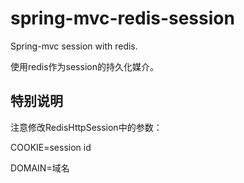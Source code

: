 # spring-mvc-redis-session
Spring-mvc session with redis.

使用redis作为session的持久化媒介。

## 特别说明
注意修改RedisHttpSession中的参数：

COOKIE=session id

DOMAIN=域名
